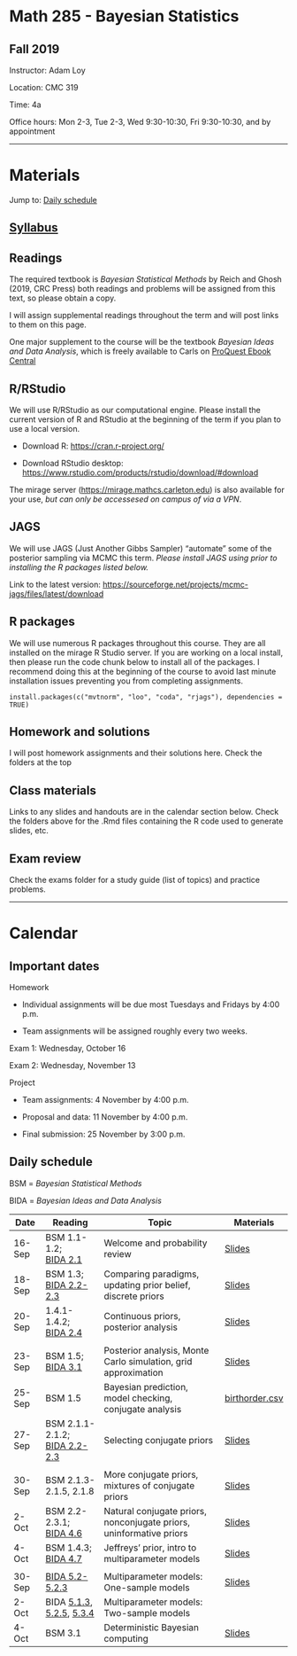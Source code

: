 Math 285 - Bayesian Statistics
================

## Fall 2019

Instructor: Adam Loy

Location: CMC 319

Time: 4a

Office hours: Mon 2-3, Tue 2-3, Wed 9:30-10:30, Fri 9:30-10:30, and by
appointment

-----

# Materials

Jump to: [Daily schedule](#daily-schedule)

## [Syllabus](syllabus_math315_f2019.pdf)

## Readings

The required textbook is *Bayesian Statistical Methods* by Reich and
Ghosh (2019, CRC Press) both readings and problems will be assigned from
this text, so please obtain a copy.

I will assign supplemental readings throughout the term and will post
links to them on this page.

One major supplement to the course will be the textbook *Bayesian Ideas
and Data Analysis*, which is freely available to Carls on [ProQuest
Ebook
Central](https://ebookcentral.proquest.com/lib/carleton-ebooks/detail.action?docID=1648259)

## R/RStudio

We will use R/RStudio as our computational engine. Please install the
current version of R and RStudio at the beginning of the term if you
plan to use a local version.

  - Download R: <https://cran.r-project.org/>

  - Download RStudio desktop:
    <https://www.rstudio.com/products/rstudio/download/#download>

The mirage server (<https://mirage.mathcs.carleton.edu>) is also
available for your use, *but can only be accessesed on campus of via a
VPN*.

## JAGS

We will use JAGS (Just Another Gibbs Sampler) “automate” some of the
posterior sampling via MCMC this term. *Please install JAGS using prior
to installing the R packages listed below.*

Link to the latest version:
<https://sourceforge.net/projects/mcmc-jags/files/latest/download>

## R packages

We will use numerous R packages throughout this course. They are all
installed on the mirage R Studio server. If you are working on a local
install, then please run the code chunk below to install all of the
packages. I recommend doing this at the beginning of the course to avoid
last minute installation issues preventing you from completing
assignments.

    install.packages(c("mvtnorm", "loo", "coda", "rjags"), dependencies = TRUE)

## Homework and solutions

I will post homework assignments and their solutions here. Check the
folders at the top

## Class materials

Links to any slides and handouts are in the calendar section below.
Check the folders above for the .Rmd files containing the R code used to
generate slides, etc.

## Exam review

Check the exams folder for a study guide (list of topics) and practice
problems.

-----

# Calendar

## Important dates

Homework

  - Individual assignments will be due most Tuesdays and Fridays by 4:00
    p.m.

  - Team assignments will be assigned roughly every two weeks.

Exam 1: Wednesday, October 16

Exam 2: Wednesday, November 13

Project

  - Team assignments: 4 November by 4:00 p.m.

  - Proposal and data: 11 November by 4:00 p.m.

  - Final submission: 25 November by 3:00 p.m.

## Daily schedule

BSM = *Bayesian Statistical Methods*

BIDA = *Bayesian Ideas and Data
Analysis*

| Date   | Reading                                                                                                                                                                                                                                                                                                         | Topic                                                               | Materials                                                                                            |
| ------ | --------------------------------------------------------------------------------------------------------------------------------------------------------------------------------------------------------------------------------------------------------------------------------------------------------------- | ------------------------------------------------------------------- | ---------------------------------------------------------------------------------------------------- |
| 16-Sep | BSM 1.1-1.2; <br> [BIDA 2.1](https://ebookcentral.proquest.com/lib/carleton-ebooks/reader.action?docID=1648259&ppg=32)                                                                                                                                                                                          | Welcome and probability review                                      | [Slides](https://aloy.github.io/math315-fall2019/01-probability-review.html#1)                       |
| 18-Sep | BSM 1.3; <br> [BIDA 2.2-2.3](https://ebookcentral.proquest.com/lib/carleton-ebooks/reader.action?docID=1648259&ppg=37)                                                                                                                                                                                          | Comparing paradigms, updating prior belief, discrete priors         | [Slides](https://aloy.github.io/math315-fall2019/02-bayesian-updating.html#1)                        |
| 20-Sep | 1.4.1-1.4.2; <br> [BIDA 2.4](https://ebookcentral.proquest.com/lib/carleton-ebooks/reader.action?docID=1648259&ppg=49)                                                                                                                                                                                          | Continuous priors, posterior analysis                               | [Slides](https://aloy.github.io/math315-fall2019/03-posterior-analysis.html#1)                       |
|        |                                                                                                                                                                                                                                                                                                                 |                                                                     |                                                                                                      |
| 23-Sep | BSM 1.5; <br> [BIDA 3.1](https://ebookcentral.proquest.com/lib/carleton-ebooks/reader.action?docID=1648259&ppg=56)                                                                                                                                                                                              | Posterior analysis, Monte Carlo simulation, grid approximation      | [Slides](https://aloy.github.io/math315-fall2019/04-intervals-probs-grid.html#1)                     |
| 25-Sep | BSM 1.5                                                                                                                                                                                                                                                                                                         | Bayesian prediction, model checking, conjugate analysis             | [birthorder.csv](https://raw.githubusercontent.com/aloy/math315-fall2019/master/data/birthorder.csv) |
| 27-Sep | BSM 2.1.1-2.1.2; <br> [BIDA 2.2-2.3](https://ebookcentral.proquest.com/lib/carleton-ebooks/reader.action?docID=1648259&ppg=37)                                                                                                                                                                                  | Selecting conjugate priors                                          | [Slides](https://aloy.github.io/math315-fall2019/06-priors-conjugate.html#1)                         |
|        |                                                                                                                                                                                                                                                                                                                 |                                                                     |                                                                                                      |
| 30-Sep | BSM 2.1.3-2.1.5, 2.1.8                                                                                                                                                                                                                                                                                          | More conjugate priors, mixtures of conjugate priors                 | [Slides](https://aloy.github.io/math315-fall2019/07-priors-conjugate2.html#1)                        |
| 2-Oct  | BSM 2.2-2.3.1; <br> [BIDA 4.6](https://ebookcentral.proquest.com/lib/carleton-ebooks/reader.action?docID=1648259&ppg=88)                                                                                                                                                                                        | Natural conjugate priors, nonconjugate priors, uninformative priors | [Slides](https://aloy.github.io/math315-fall2019/08-priors-noninformative.html#1)                    |
| 4-Oct  | BSM 1.4.3; <br> [BIDA 4.7](https://ebookcentral.proquest.com/lib/carleton-ebooks/reader.action?docID=1648259&ppg=91)                                                                                                                                                                                            | Jeffreys’ prior, intro to multiparameter models                     | [Slides](https://aloy.github.io/math315-fall2019/09-intro-multiparameter.html#1)                     |
|        |                                                                                                                                                                                                                                                                                                                 |                                                                     |                                                                                                      |
| 30-Sep | [BIDA 5.2-5.2.3](https://ebookcentral.proquest.com/lib/carleton-ebooks/reader.action?docID=1648259&ppg=130)                                                                                                                                                                                                     | Multiparameter models: One-sample models                            | [Slides](https://aloy.github.io/math315-fall2019/10-intro-multiparameter.html#1)                     |
| 2-Oct  | BIDA [5.1.3](https://ebookcentral.proquest.com/lib/carleton-ebooks/reader.action?docID=1648259&ppg=124), [5.2.5](https://ebookcentral.proquest.com/lib/carleton-ebooks/reader.action?docID=1648259&ppg=140), [5.3.4](https://ebookcentral.proquest.com/lib/carleton-ebooks/reader.action?docID=1648259&ppg=153) | Multiparameter models: Two-sample models                            |                                                                                                      |
| 4-Oct  | BSM 3.1                                                                                                                                                                                                                                                                                                         | Deterministic Bayesian computing                                    | [Slides](https://aloy.github.io/math315-fall2019/12-bayesian-clt#1)                                  |
